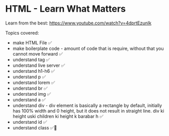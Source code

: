 # HTML - Learn What Matters

Learn from the best: https://www.youtube.com/watch?v=4dprtEzunIk

Topics covered:
- make HTML File ✅
- make boilerplate code - amount of code that is require, without that you cannot move forward ✅
- understand tag ✅
- understand live server ✅
- understand h1-h6 ✅
- understand p ✅
- understand lorem ✅
- understand br ✅
- understand img ✅
- understand a ✅
- understand div - div element is basically a rectangle by default, initially has 100% width and 0 height, but it does not result in straight line. div ki height uski children ki height k barabar h ✅
- understand id ✅
- understand class ✅🎉
